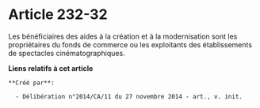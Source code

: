 # Article 232-32

Les bénéficiaires des aides à la création et à la modernisation sont les propriétaires du fonds de commerce ou les
exploitants des établissements de spectacles cinématographiques.

**Liens relatifs à cet article**

	**Créé par**:

	  - Délibération n°2014/CA/11 du 27 novembre 2014 - art., v. init.
